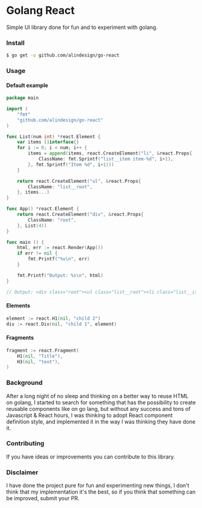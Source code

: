 # Golang React
Simple UI library done for fun and to experiment with golang.

### Install
```bash
$ go get -u github.com/alindesign/go-react
```

### Usage

#### Default example
```go
package main

import (
    "fmt"
    "github.com/alindesign/go-react"
)

func List(num int) *react.Element {
    var items []interface{}
    for i := 0; i < num; i++ {
        items = append(items, react.CreateElement("li", &react.Props{
            ClassName: fmt.Sprintf("list__item item-%d", i+1),
        }, fmt.Sprintf("Item %d", i+1)))
    }

    return react.CreateElement("ul", &react.Props{
        ClassName: "list__root",
    }, items...)
}

func App() *react.Element {
    return react.CreateElement("div", &react.Props{
        ClassName: "root",
    }, List(4))
}

func main () {
    html, err := react.Render(App())
    if err != nil {
        fmt.Printf("%v\n", err)
    }  

    fmt.Printf("Output: %s\n", html)
}

// Output: <div class="root"><ul class="list__root"><li class="list__item item-1">Item 1</li><li class="list__item item-2">Item 2</li><li class="list__item item-3">Item 3</li><li class="list__item item-4">Item 4</li></ul></div>
```
#### Elements
```go
element := react.H1(nil, "child 2")
div := react.Div(nil, "child 1", element)
```
#### Fragments
```go
fragment := react.Fragment(
    H1(nil, "Title"),
    H3(nil, "text"),
)
```

### Background
After a long night of no sleep and thinking on a better way to reuse HTML on golang, I started to search for something that has the possibility to create reusable components like on go lang, but without any success and tons of Javascript & React hours, I was thinking to adopt React component definition style, and implemented it in the way I was thinking they have done it.

### Contributing
If you have ideas or improvements you can contribute to this library.

### Disclaimer
I have done the project pure for fun and experimenting new things, I don't think that my implementation it's the best, so if you think that something can be improved, submit your PR.
